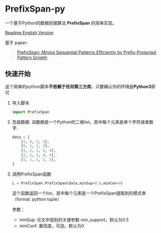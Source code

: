 # PrefixSpan-py

一个基于Python的数据挖掘算法 **PrefixSpan** 的简单实现。

[Readme English Version](README.md)

基于 paper:

> [PrefixSpan: Mining Sequential Patterns Efficiently by Prefix-Projected Pattern Growth](http://hanj.cs.illinois.edu/pdf/span01.pdf)



## 快速开始

这个简单的python脚本**不依赖于任何第三方库**。只要确认你的环境是**Python3**即可

1. 导入脚本.

   ```python
   import PrefixSpan
   ```

2. 包装数据. 该数据是一个Python的二维list，其中每个元素是单个字符或者数字.

   ```python
   data = [
       [1, 4, 2, 3],
       [0, 1, 2, 3],
       [1, 2, 1, 3, 4],
       [2, 1, 2, 4, 4],
       [1, 1, 1, 2, 3],
   ]
   ```

3. 调用PrefixSpan函数

   ```python
   L = PrefixSpan.PrefixSpan(data,minSup=0.8,minCon=0)
   ```

   这个函数返回一个list，其中每个元素是一个PrefixSpan提取到的模式串（format: python tuple）
   
   参数：
   
   - minSup: 论文中提到的关键参数 min_support，默认为0.5
   - minConf: 置信度，可选，默认为0
   
   